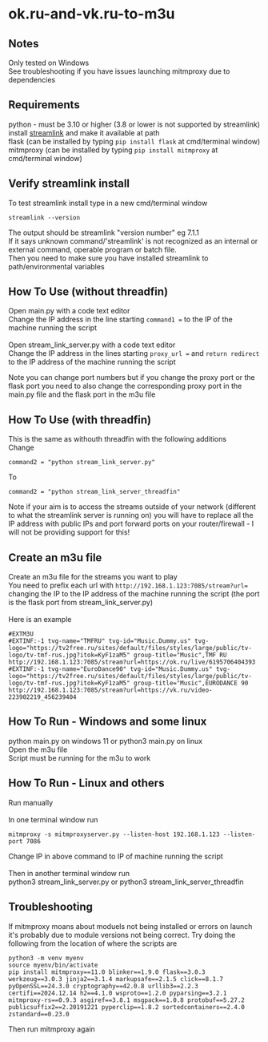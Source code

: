 # ok.ru-and-vk.ru-to-m3u

## Notes
Only tested on Windows <br>
See troubleshooting if you have issues launching mitmproxy due to dependencies

## Requirements
python - must be 3.10 or higher (3.8 or lower is not supported by streamlink) <br>
install [streamlink](https://streamlink.github.io/install.html) and make it available at path <br>
flask (can be installed by typing ```pip install flask``` at cmd/terminal window) <br>
mitmproxy (can be installed by typing ```pip install mitmproxy``` at cmd/terminal window)

## Verify streamlink install
To test streamlink install type in a new cmd/terminal window
```
streamlink --version
```
The output should be
streamlink "version number" eg 7.1.1 <br>
If it says unknown command/'streamlink' is not recognized as an internal or external command,
operable program or batch file. <br>
Then you need to make sure you have installed streamlink to path/environmental variables

## How To Use (without threadfin)
Open main.py with a code text editor <br>
Change the IP address in the line starting ```command1 =``` to the IP of the machine running the script <br>
<br>
Open stream_link_server.py with a code text editor <br>
Change the IP address in the lines starting ```proxy_url =``` and ```return redirect``` to the IP address of the machine running the script <br>

Note you can change port numbers but if you change the proxy port or the flask port you need to also change the corresponding proxy port in the main.py file and the flask port in the m3u file

## How To Use (with threadfin)
This is the same as withouth threadfin with the following additions <br>
Change <br>
```
command2 = "python stream_link_server.py"
```
To <br>
```
command2 = "python stream_link_server_threadfin"
```

Note if your aim is to access the streams outside of your network (different to what the streamlink server is running on) you will have to replace all the IP address with public IPs and port forward ports on your router/firewall - I will not be providing support for this!

## Create an m3u file
Create an m3u file for the streams you want to play <br>
You need to prefix each url with ```http://192.168.1.123:7085/stream?url=``` changing the IP to the IP address of the machine running the script (the port is the flask port from stream_link_server.py) <br>
<br>
Here is an example

```
#EXTM3U
#EXTINF:-1 tvg-name="TMFRU" tvg-id="Music.Dummy.us" tvg-logo="https://tv2free.ru/sites/default/files/styles/large/public/tv-logo/tv-tmf-rus.jpg?itok=KyF1zaM5" group-title="Music",TMF RU
http://192.168.1.123:7085/stream?url=https://ok.ru/live/6195706404393
#EXTINF:-1 tvg-name="EuroDance90" tvg-id="Music.Dummy.us" tvg-logo="https://tv2free.ru/sites/default/files/styles/large/public/tv-logo/tv-tmf-rus.jpg?itok=KyF1zaM5" group-title="Music",EURODANCE 90
http://192.168.1.123:7085/stream?url=https://vk.ru/video-223902219_456239404
```

## How To Run - Windows and some linux
python main.py on windows 11 or python3 main.py on linux
<br>
Open the m3u file <br>
Script must be running for the m3u to work

## How To Run - Linux and others
Run manually <br>
<br>
In one terminal window run
```
mitmproxy -s mitmproxyserver.py --listen-host 192.168.1.123 --listen-port 7086
```

Change IP in above command to IP of machine running the script <br>
<br>
Then in another terminal window run <br>
python3 stream_link_server.py or python3 stream_link_server_threadfin

## Troubleshooting
If mitmproxy moans about moduels not being installed or errors on launch it's probably due to module versions not being correct. Try doing the following from the location of where the scripts are <br>

```
python3 -m venv myenv
source myenv/bin/activate
pip install mitmproxy==11.0 blinker==1.9.0 flask==3.0.3 werkzeug==3.0.3 jinja2==3.1.4 markupsafe==2.1.5 click==8.1.7 pyOpenSSL==24.3.0 cryptography==42.0.8 urllib3==2.2.3 certifi==2024.12.14 h2==4.1.0 wsproto==1.2.0 pyparsing==3.2.1 mitmproxy-rs==0.9.3 asgiref==3.8.1 msgpack==1.0.8 protobuf==5.27.2 publicsuffix2==2.20191221 pyperclip==1.8.2 sortedcontainers==2.4.0 zstandard==0.23.0
```

Then run mitmproxy again
